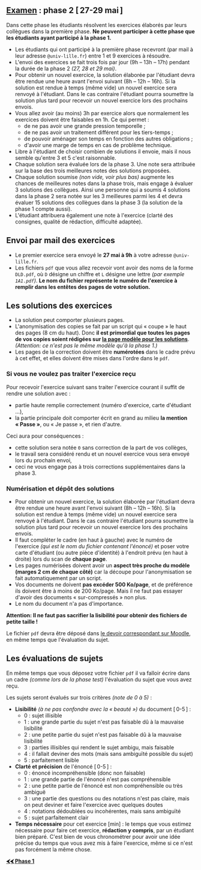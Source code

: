 ## [Examen](../index.md) : phase 2 [ 27-29 mai ]

Dans cette phase les étudiants résolvent les exercices élaborés par leurs collègues dans la première phase.
**Ne peuvent participer à cette phase que les étudiants ayant participé à la phase 1.**

- Les étudiants qui ont participé à la première phase recevront (par mail à leur adresse `@univ-lille.fr`) entre 1 et 9 exercices à résoudre.
- L'envoi des exercices se fait trois fois par jour (9h – 13h – 17h) pendant la durée de la phase 2 _(27, 28 et 29 mai)_.
- Pour obtenir un nouvel exercice, la solution élaborée par l'étudiant devra être rendue une heure avant l'envoi suivant (8h – 12h – 16h). Si la solution est rendue à temps (même vide) un nouvel exercice sera renvoyé à l'étudiant. Dans le cas contraire l'étudiant pourra soumettre la solution plus tard pour recevoir un nouvel exercice lors des prochains envois.
- Vous allez avoir (au moins) 3h par exercice alors que normalement les exercices doivent être faisables en 1h. Ce qui permet :
  - de ne pas avoir une grande pression temporelle ;
  - de ne pas avoir un traitement différent pour les tiers-temps ;
  - de pouvoir aménager son temps en fonction des autres obligations ;
  - d'avoir une marge de temps en cas de problème technique.
- Libre à l'étudiant de choisir combien de solutions il envoie, mais il nous semble qu'entre 3 et 5 c'est raisonnable.
- Chaque solution sera évaluée lors de la phase 3. Une note sera attribuée sur la base des trois meilleures notes des solutions proposées.
- Chaque solution soumise _(non vide, voir plus bas)_ augmente les chances de meilleures notes dans la phase trois, mais engage à évaluer 3 solutions des collègues. Ainsi une personne qui a soumis 4 solutions dans la phase 2 sera notée sur les 3 meilleures parmi les 4 et devra évaluer 15 solutions des collègues dans la phase 3 (la solution de la phase 1 compte aussi).
- L'étudiant attribuera également une note à l'exercice (clarté des consignes, qualité de rédaction, difficulté adaptée).

## Envoi par mail des exercices

- Le premier exercice sera envoyé le **27 mai à 9h** à votre adresse `@univ-lille.fr`.
- Les fichiers `pdf` que vous allez recevoir vont avoir des noms de la forme `DLD.pdf`, où `D` désigne un chiffre et `L` désigne une lettre _(par exemple `1A1.pdf`)_. **Le nom du fichier représente le numéro de l'exercice à remplir dans les entêtes des pages de votre solution.**

## Les solutions des exercices

- La solution peut comporter plusieurs pages.
- L'anonymisation des copies se fait par un script qui « coupe » le haut des pages (8 cm du haut). Donc **il est primordial que toutes les pages de vos copies soient rédigées sur [la page modèle pour les solutions](https://ktzanev.github.io/m67lille/exam/templates/M67_Exam_phase2_solution.pdf)**.
_(Attention: ce n'est pas le même modèle qu'à la phase 1.)_
- Les pages de la correction doivent être **numérotées** dans le cadre prévu à cet effet, et elles doivent être mises dans l'ordre dans le `pdf`.

### Si vous ne voulez pas traiter l'exercice reçu

Pour recevoir l'exercice suivant sans traiter l'exercice courant il suffit de rendre une solution avec :

- partie haute remplie correctement (numéro d'exercice, carte d'étudiant …),
- la partie principale doit comporter écrit en grand au milieu **la mention « Passe »**, ou « Je passe », et rien d'autre.

Ceci aura pour conséquences :

- cette solution sera notée `0` sans correction de la part de vos collèges,
- le travail sera considéré rendu et un nouvel exercice vous sera envoyé lors du prochain envoi,
- ceci ne vous engage pas à trois corrections supplémentaires dans la phase 3.

### Numérisation et dépôt des solutions

- Pour obtenir un nouvel exercice, la solution élaborée par l'étudiant devra être rendue une heure avant l'envoi suivant (8h – 12h – 16h). Si la solution est rendue à temps (même vide) un nouvel exercice sera renvoyé à l'étudiant. Dans le cas contraire l'étudiant pourra soumettre la solution plus tard pour recevoir un nouvel exercice lors des prochains envois.
- Il faut compléter le cadre (en haut à gauche) avec le numéro de l'exercice _(qui est le nom du fichier contenant l'énoncé)_ et poser votre carte d'étudiant (ou autre pièce d'identité) à l'endroit prévu (en haut à droite) lors du scan de **chaque page**.
- Les pages numérisées doivent avoir un **aspect très proche du modèle (marges 2 cm de chaque côté)** car la découpe pour l'anonymisation se fait automatiquement par un script.
- Vos documents ne doivent **pas excéder 500 Ko/page**, et de préférence ils doivent être à moins de 200 Ko/page. Mais il ne faut pas essayer d'avoir des documents « sur-compressés » non plus.
- Le nom du document n'a pas d'importance.

**Attention: Il ne faut pas sacrifier la lisibilité pour obtenir des fichiers de petite taille !**

Le fichier `pdf` devra être déposé dans [le devoir correspondant sur Moodle](https://moodle.univ-lille.fr/course/view.php?id=10662), en même temps que l'évaluation du sujet.

## Les évaluations de sujets

En même temps que vous déposez votre fichier `pdf` il va falloir écrire dans un cadre _(comme lors de la phase test)_ l'évaluation du sujet que vous avez reçu.

Les sujets seront évalués sur trois critères *(note de 0 à 5)* :

- **Lisibilité** _(à ne pas confondre avec la « beauté »)_ du document [ 0-5 ] :
  - 0 : sujet illisible
  - 1 : une grande partie du sujet n'est pas faisable dû à la mauvaise lisibilité
  - 2 : une petite partie du sujet n'est pas faisable dû à la mauvaise lisibilité
  - 3 : parties illisibles qui rendent le sujet ambigu, mais faisable
  - 4 : il fallait deviner des mots (mais sans ambiguïté possible du sujet)
  - 5 : parfaitement lisible
- **Clarté et précision** de l'énoncé [ 0-5 ] :
  - 0 : énoncé incompréhensible (donc non faisable)
  - 1 : une grande partie de l'énoncé n'est pas compréhensible
  - 2 : une petite partie de l'énoncé est non compréhensible ou très ambiguë
  - 3 : une partie des questions ou des notations n'est pas claire, mais on peut deviner et faire l'exercice avec quelques doutes
  - 4 : notations dédoublées ou incohérentes, mais sans ambiguïté
  - 5 : sujet parfaitement clair
- **Temps nécessaire** pour cet exercice [min] : le temps que vous estimez nécessaire pour faire cet exercice, **rédaction y compris**, par un étudiant bien préparé. C'est bien de vous chronométrer pour avoir une idée précise du temps que vous avez mis à faire l'exercice, même si ce n'est pas forcément la même chose.

**[⮜⮜ Phase 1](../phase1)**
